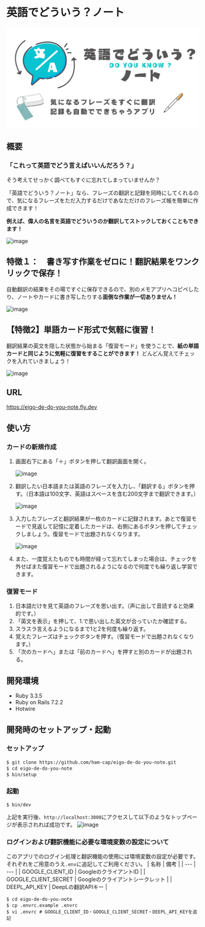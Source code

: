 # 英語でどういう？ノート

![ロゴ](app/assets/images/ogp.png)

## 概要
### 「これって英語でどう言えばいいんだろう？」
そう考えてせっかく調べてもすぐに忘れてしまっていませんか？

「英語でどういう？ノート」なら、フレーズの翻訳と記録を同時にしてくれるので、気になるフレーズをただ入力するだけであなただけのフレーズ帳を簡単に作成できます！

**例えば、偉人の名言を英語でどういうのか翻訳してストックしておくこともできます！**


<img width="50%" alt="image" src="https://github.com/user-attachments/assets/b0656672-1a7d-4ab4-b30b-067efce757ee" />

## 特徴１：　書き写す作業をゼロに！翻訳結果をワンクリックで保存！
自動翻訳の結果をその場ですぐに保存できるので、別のメモアプリへコピペしたり、ノートやカードに書き写したりする**面倒な作業が一切ありません！**

<img width="50%" alt="image" src="https://github.com/user-attachments/assets/32dd7d82-1d3a-4771-a841-d7ae28490ae4" />


## 【特徴2】単語カード形式で気軽に復習！
翻訳結果の英文を隠した状態から始まる「復習モード」を使うことで、**紙の単語カードと同じように気軽に復習をすることができます！**
どんどん覚えてチェックを入れていきましょう！

<img width="50%" alt="image" src="https://github.com/user-attachments/assets/81bfad13-ea0e-41c5-b742-e8f6fa8f6991" />

## URL

https://eigo-de-do-you-note.fly.dev

## 使い方

### カードの新規作成

1. 画面右下にある「＋」ボタンを押して翻訳画面を開く。
   
   <img width="50%" alt="image" src="https://github.com/user-attachments/assets/8ecc24c5-fc04-4d45-bfae-d516939e2ef2" />

2. 翻訳したい日本語または英語のフレーズを入力し、「翻訳する」ボタンを押す。（日本語は100文字、英語はスペースを含む200文字まで翻訳できます。）
   
   <img width="50%" alt="image" src="https://github.com/user-attachments/assets/32dd7d82-1d3a-4771-a841-d7ae28490ae4" />

3. 入力したフレーズと翻訳結果が一枚のカードに記録されます。あとで復習モードで見返して記憶に定着したカードは、右側にあるボタンを押してチェックしましょう。復習モードで出題されなくなります。

   <img width="50%" alt="image" src="https://github.com/user-attachments/assets/d4510bdb-b294-4d74-ad79-256e002dba83" />

5. また、一度覚えたものでも時間が経って忘れてしまった場合は、チェックを外せばまた復習モードで出題されるようになるので何度でも繰り返し学習できます。

### 復習モード

1. 日本語だけを見て英語のフレーズを思い出す。（声に出して音読すると効果的です。）
1. 「英文を表示」を押して、1.で思い出した英文が合っていたか確認する。
1. スラスラ言えるようになるまで1と2を何度も繰り返す。
1. 覚えたフレーズはチェックボタンを押す。（復習モードで出題されなくなります。）
1. 「次のカードへ」または「前のカードへ」を押すと別のカードが出題される。

## 開発環境

- Ruby 3.3.5
- Ruby on Rails 7.2.2
- Hotwire

## 開発時のセットアップ・起動
### セットアップ

```
$ git clone https://github.com/ham-cap/eigo-de-do-you-note.git
$ cd eigo-de-do-you-note
$ bin/setup
```
### 起動
```
$ bin/dev
```
上記を実行後、`http://localhost:3000`にアクセスして以下のようなトップページが表示されれば成功です。
<img width="50%" alt="image" src="https://github.com/user-attachments/assets/07f042de-0270-4bb2-8e2c-9984dedd5142" />


### ログインおよび翻訳機能に必要な環境変数の設定について
このアプリでのログイン処理と翻訳機能の使用には環境変数の設定が必要です。
それぞれをご用意のうえ`.env`に追記してご利用ください。
| 名称 | 備考 |
| --- | --- |
| GOOGLE_CLIENT_ID | GoogleのクライアントID |
| GOOGLE_CLIENT_SECRET | Googleのクライアントシークレット |
| DEEPL_API_KEY | DeepLの翻訳APIキー |

```
$ cd eigo-de-do-you-note
$ cp .envrc.example .envrc
$ vi .envrc # GOOGLE_CLIENT_ID・GOOGLE_CLIENT_SECRET・DEEPL_API_KEYを追記
```
